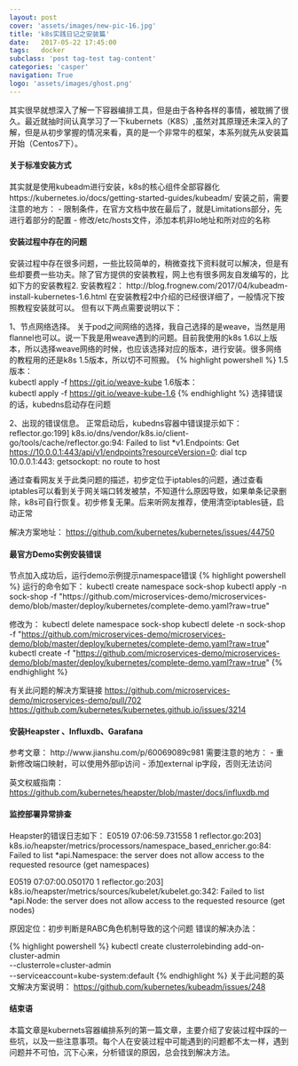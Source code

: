 ```yaml
---
layout: post
cover: 'assets/images/new-pic-16.jpg'
title: 'k8s实践日记之安装篇'
date:   2017-05-22 17:45:00
tags:   docker
subclass: 'post tag-test tag-content'
categories: 'casper'
navigation: True
logo: 'assets/images/ghost.png'
---
```


其实很早就想深入了解一下容器编排工具，但是由于各种各样的事情，被耽搁了很久。最近就抽时间认真学习了一下kubernets（K8S）,虽然对其原理还未深入的了解，但是从初步掌握的情况来看，真的是一个非常牛的框架，本系列就先从安装篇开始（Centos7下）。

<h4>关于标准安装方式</h4>
其实就是使用kubeadm进行安装，k8s的核心组件全部容器化
https://kubernetes.io/docs/getting-started-guides/kubeadm/
安装之前，需要注意的地方：
- 限制条件，在官方文档中放在最后了，就是Limitations部分，先进行着部分的配置
- 修改/etc/hosts文件，添加本机非lo地址和所对应的名称

<h4>安装过程中存在的问题</h4>
安装过程中存在很多问题，一些比较简单的，稍微查找下资料就可以解决，但是有些却要费一些功夫。除了官方提供的安装教程，网上也有很多网友自发编写的，比如下方的安装教程2.
安装教程2：
http://blog.frognew.com/2017/04/kubeadm-install-kubernetes-1.6.html
在安装教程2中介绍的已经很详细了，一般情况下按照教程安装就可以。
但有以下两点需要说明以下：

1、节点网络选择。
关于pod之间网络的选择，我自己选择的是weave，当然是用flannel也可以。说一下我是用weave遇到的问题。目前我使用的k8s 1.6以上版本，所以选择weave网络的时候，也应该选择对应的版本，进行安装。很多网络的教程用的还是k8s 1.5版本，所以切不可照搬。
{% highlight powershell %}
1.5版本：  
kubectl apply -f https://git.io/weave-kube
1.6版本：  
kubectl apply -f https://git.io/weave-kube-1.6
{% endhighlight %}
选择错误的话，kubedns启动存在问题

2、出现的错误信息。
正常启动后，kubedns容器中错误提示如下：
reflector.go:199] k8s.io/dns/vendor/k8s.io/client-go/tools/cache/reflector.go:94: Failed to list *v1.Endpoints: Get https://10.0.0.1:443/api/v1/endpoints?resourceVersion=0: dial tcp 10.0.0.1:443: getsockopt: no route to host

通过查看网友关于此类问题的描述，初步定位于iptables的问题，通过查看iptables可以看到关于网关端口转发被禁，不知道什么原因导致，如果单条记录删除，k8s可自行恢复。初步修复无果。后来听网友推荐，使用清空iptables链，启动正常

解决方案地址：
https://github.com/kubernetes/kubernetes/issues/44750

<h4>最官方Demo实例安装错误</h4>
节点加入成功后，运行demo示例提示namespace错误
{% highlight powershell %}
运行的命令如下：
kubectl create namespace sock-shop
kubectl apply -n sock-shop -f "https://github.com/microservices-demo/microservices-demo/blob/master/deploy/kubernetes/complete-demo.yaml?raw=true"

修改为：
kubectl delete namespace sock-shop
kubectl delete -n sock-shop -f "https://github.com/microservices-demo/microservices-demo/blob/master/deploy/kubernetes/complete-demo.yaml?raw=true"
kubectl create -f "https://github.com/microservices-demo/microservices-demo/blob/master/deploy/kubernetes/complete-demo.yaml?raw=true"
{% endhighlight %}

有关此问题的解决方案链接
https://github.com/microservices-demo/microservices-demo/pull/702
https://github.com/kubernetes/kubernetes.github.io/issues/3214

<h4>安装Heapster 、Influxdb、Garafana</h4>
参考文章：
http://www.jianshu.com/p/60069089c981
需要注意的地方：
- 重新修改端口映射，可以使用外部ip访问
- 添加external ip字段，否则无法访问

英文权威指南：
https://github.com/kubernetes/heapster/blob/master/docs/influxdb.md

<h4>监控部署异常排查</h4>
Heapster的错误日志如下：
E0519 07:06:59.731558       1 reflector.go:203] k8s.io/heapster/metrics/processors/namespace_based_enricher.go:84: Failed to list *api.Namespace: the server does not allow access to the requested resource (get namespaces)

E0519 07:07:00.050170       1 reflector.go:203] k8s.io/heapster/metrics/sources/kubelet/kubelet.go:342: Failed to list *api.Node: the server does not allow access to the requested resource (get nodes)

原因定位：初步判断是RABC角色机制导致的这个问题
错误的解决办法：

{% highlight powershell %}
kubectl create clusterrolebinding add-on-cluster-admin \
    --clusterrole=cluster-admin \
    --serviceaccount=kube-system:default
{% endhighlight %}
关于此问题的英文解决方案说明：
https://github.com/kubernetes/kubeadm/issues/248

<h4>结束语</h4>
本篇文章是kubernets容器编排系列的第一篇文章，主要介绍了安装过程中踩的一些坑，以及一些注意事项。每个人在安装过程中可能遇到的问题都不太一样，遇到问题并不可怕，沉下心来，分析错误的原因，总会找到解决方法。


